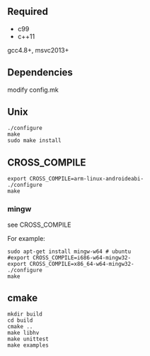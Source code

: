## Required

- c99
- c++11

gcc4.8+, msvc2013+

## Dependencies
modify config.mk

## Unix
```
./configure
make
sudo make install
```

## CROSS_COMPILE
```
export CROSS_COMPILE=arm-linux-androideabi-
./configure
make
```

### mingw
see CROSS_COMPILE

For example:
```
sudo apt-get install mingw-w64 # ubuntu
#export CROSS_COMPILE=i686-w64-mingw32-
export CROSS_COMPILE=x86_64-w64-mingw32-
./configure
make
```

## cmake
```
mkdir build
cd build
cmake ..
make libhv
make unittest
make examples
```
